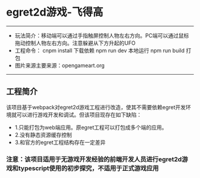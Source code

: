 # egret2d游戏-飞得高

------

- 玩法简介：移动端可以通过手指触屏控制人物左右方向。PC端可以通过鼠标拖动控制人物左右方向。注意躲避从下方升起的UFO
- 工程命令：  cnpm install 下载依赖 npm run dev 本地运行 npm run build 打包
- 图片来源主要来源：opengameart.org

------

## 工程简介

该项目基于webpack对egret2d游戏工程进行改造，使其不需要依赖egret开发环境就可以进行游戏开发和调试。但该项目现存在如下缺陷：

- 1.只能打包为web端应用。原egret工程可以打包成多个端的应用。
- 2.没有静态资源缓存控制
- 3.和官方的egret工程结构存在一定差异



### 注意：该项目适用于无游戏开发经验的前端开发人员进行egret2d游戏和typescript使用的初步探究，不适用于正式游戏应用
